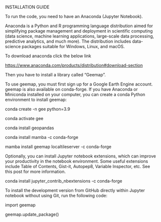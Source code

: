 INSTALLATION GUIDE

To run the code, you need to have an Anaconda (Jupyter Notebook).

Anaconda is a Python and R programming language distribution aimed for simplifying package management and deployment in scientific computing (data science, machine learning applications, large-scale data processing, predictive analytics, and much more). The distribution includes data-science packages suitable for Windows, Linux, and macOS. 

To download anaconda click the below link 

https://www.anaconda.com/products/distribution#download-section

Then you have to install a library called “Geemap”. 

To use geemap, you must first sign up for a Google Earth Engine account.
geemap is also available on conda-forge. If you have Anaconda or Miniconda installed on your computer, you can create a conda Python environment to install geemap:

conda create -n gee python=3.9

conda activate gee

conda install geopandas

conda install mamba -c conda-forge

mamba install geemap localtileserver -c conda-forge

Optionally, you can install Jupyter notebook extensions, which can improve your productivity in the notebook environment. Some useful extensions include Table of Contents, Gist-it, Autopep8, Variable Inspector, etc. See this post for more information.

conda install jupyter_contrib_nbextensions -c conda-forge

To install the development version from GitHub directly within Jupyter notebook without using Git, run the following code:

import geemap

geemap.update_package()
